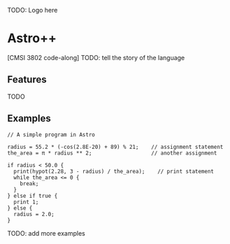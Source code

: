 TODO: Logo here

# Astro++

[CMSI 3802 code-along]
TODO: tell the story of the language

## Features

TODO

## Examples

```
// A simple program in Astro

radius = 55.2 * (-cos(2.8E-20) + 89) % 21;    // assignment statement
the_area = π * radius ** 2;                   // another assignment

if radius < 50.0 {
  print(hypot(2.28, 3 - radius) / the_area);    // print statement
  while the_area <= 0 {
    break;
  }
} else if true {
  print 1;
} else {
  radius = 2.0;
}
```

TODO: add more examples